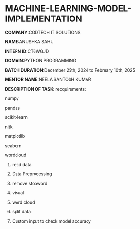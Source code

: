 # MACHINE-LEARNING-MODEL-IMPLEMENTATION

**COMPANY**:CODTECH IT SOLUTIONS

**NAME**:ANUSHKA SAHU

**INTERN ID**:CT6WGJD

**DOMAIN**:PYTHON PROGRAMMING

**BATCH DURATION**:December 25th, 2024 to February 10th, 2025

**MENTOR NAME**:NEELA SANTOSH KUMAR

**DESCRIPTION OF TASK**:
recquirements:

numpy

pandas

scikit-learn

nltk

matplotlib

seaborn

wordcloud
1. read data
  
2. Data Preprocessing
   
3. remove stopword
   
4. visual
   
5.  word cloud
  
6.  split data
  
7.  Custom input to check model accuracy
